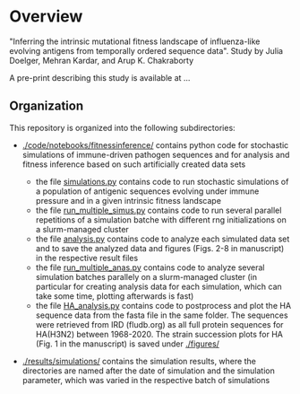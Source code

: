 # Overview

"Inferring the intrinsic mutational fitness landscape of influenza-like evolving antigens from temporally ordered sequence data".
Study by Julia Doelger, Mehran Kardar, and Arup K. Chakraborty

A pre-print describing this study is available at ...

## Organization

This repository is organized into the following subdirectories:

- [./code/notebooks/fitnessinference/](./code/notebooks/fitnessinference/) contains python code for stochastic simulations of immune-driven pathogen sequences and for analysis and fitness inference based on such artificially created data sets
    - the file [simulations.py](./code/notebooks/fitnessinference/simulations.py) contains code to run stochastic simulations of a population of antigenic sequences evolving under immune pressure and in a given intrinsic fitness landscape
    - the file [run_multiple_simus.py](./code/notebooks/fitnessinference/run_multiple_simus.py) contains code to run several parallel repetitions of a simulation batche with different rng initializations on a slurm-managed cluster
    - the file [analysis.py](./code/notebooks/fitnessinference/analysis.py) contains code to analyze each simulated data set and to save the analyzed data and figures (Figs. 2-8 in manuscript) in the respective result files
    - the file [run_multiple_anas.py](./code/notebooks/fitnessinference/analysis.py) contains code to analyze several simulation batches parallely on a slurm-managed cluster (in particular for creating analysis data for each simulation, which can take some time, plotting afterwards is fast)
    - the file [HA_analysis.py](./code/notebooks/fitnessinference) contains code to postprocess and plot the HA sequence data from the fasta file in the same folder. The sequences were retrieved from IRD (fludb.org) as all full protein sequences for HA(H3N2) between 1968-2020. The strain succession plots for HA (Fig. 1 in the manuscript) is saved under [./figures/](./figures/)

- [./results/simulations/](./results/simulations/) contains the simulation results, where the directories are named after the date of simulation and the simulation parameter, which was varied in the respective batch of simulations